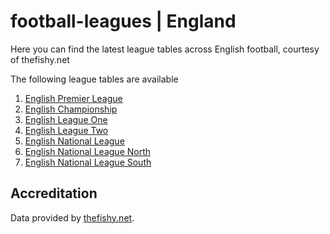 # football-leagues | England

Here you can find the latest league tables across English football, courtesy of thefishy.net

The following league tables are available

1. [English Premier League](England/Premier-League.md)
1. [English Championship](England/Championship.md)
1. [English League One](England/League-One.md)
1. [English League Two](England/League-Two.md)
1. [English National League](England/National-League.md)
1. [English National League North](England/National-League-North.md)
1. [English National League South](England/National-League-South.md)

## Accreditation 

Data provided by [thefishy.net](https://www.thefishy.net/).
